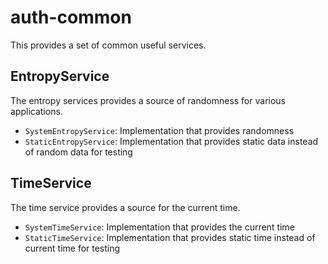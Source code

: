# auth-common

This provides a set of common useful services.

## EntropyService

The entropy services provides a source of randomness for various applications.

- `SystemEntropyService`: Implementation that provides randomness
- `StaticEntropyService`: Implementation that provides static data instead of random data for testing

## TimeService

The time service provides a source for the current time.

- `SystemTimeService`: Implementation that provides the current time
- `StaticTimeService`: Implementation that provides static time instead of current time for testing
